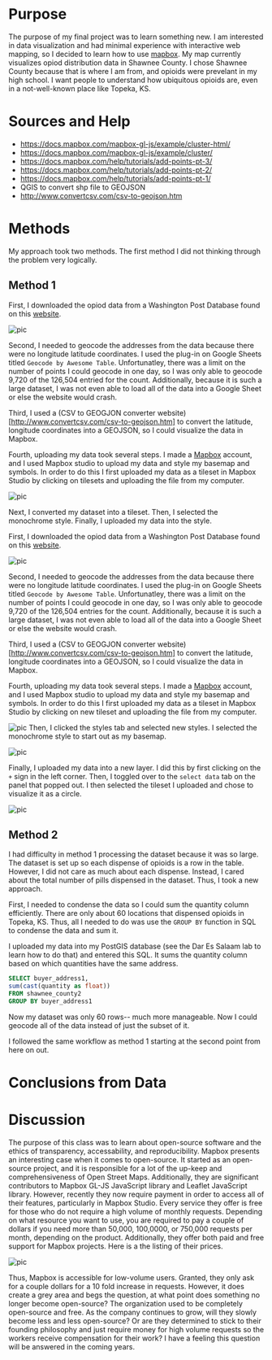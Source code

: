 # Purpose
The purpose of my final project was to learn something new. I am interested in data visualization and had minimal experience with interactive web mapping, so I decided to learn how to use [mapbox](https://www.mapbox.com/). My map currently visualizes opiod distribution data in Shawnee County. I chose Shawnee County because that is where I am from, and opioids were prevelant in my high school. I want people to understand how ubiquitous opioids are, even in a not-well-known place like Topeka, KS.

# Sources and Help
  *  https://docs.mapbox.com/mapbox-gl-js/example/cluster-html/
  * https://docs.mapbox.com/mapbox-gl-js/example/cluster/
  * https://docs.mapbox.com/help/tutorials/add-points-pt-3/
  * https://docs.mapbox.com/help/tutorials/add-points-pt-2/
  * https://docs.mapbox.com/help/tutorials/add-points-pt-1/
  * QGIS to convert shp file to GEOJSON
  * http://www.convertcsv.com/csv-to-geojson.htm
  
# Methods

My approach took two methods. The first method I did not thinking through the problem very logically. 

## Method 1

First, I downloaded the opiod data from a Washington Post Database found on this [website](https://www.washingtonpost.com/graphics/2019/investigations/dea-pain-pill-database/). 

![pic](./download.PNG/)

Second, I needed to geocode the addresses from the data because there were no longitude latitude coordinates. I used the plug-in on Google Sheets titled ```Geocode by Awesome Table```. Unfortunatley, there was a limit on the number of points I could geocode in one day, so I was only able to geocode 9,720 of the 126,504 entried for the count. Additionally, because it is such a large dataset, I was not even able to load all of the data into a Google Sheet or else the website would crash.

Third, I used a (CSV to GEOGJON converter website)[http://www.convertcsv.com/csv-to-geojson.htm] to convert the latitude, longitude coordinates into a GEOJSON, so I could visualize the data in Mapbox.

Fourth, uploading my data took several steps. I made a [Mapbox](https://www.mapbox.com/) account, and I used Mapbox studio to upload my data and style my basemap and symbols. In order to do this I first uploaded my data as a tileset in Mapbox Studio by clicking on tilesets and uploading the file from my computer.

![pic](./tileset.PNG/)

Next, I converted my dataset into a tileset. Then, I selected the monochrome style. Finally, I uploaded my data into the style.  

First, I downloaded the opiod data from a Washington Post Database found on this [website](https://www.washingtonpost.com/graphics/2019/investigations/dea-pain-pill-database/). 

![pic](./download.PNG/)

Second, I needed to geocode the addresses from the data because there were no longitude latitude coordinates. I used the plug-in on Google Sheets titled ```Geocode by Awesome Table```. Unfortunatley, there was a limit on the number of points I could geocode in one day, so I was only able to geocode 9,720 of the 126,504 entries for the count. Additionally, because it is such a large dataset, I was not even able to load all of the data into a Google Sheet or else the website would crash.

Third, I used a (CSV to GEOGJON converter website)[http://www.convertcsv.com/csv-to-geojson.htm] to convert the latitude, longitude coordinates into a GEOJSON, so I could visualize the data in Mapbox.

Fourth, uploading my data took several steps. I made a [Mapbox](https://www.mapbox.com/) account, and I used Mapbox studio to upload my data and style my basemap and symbols. In order to do this I first uploaded my data as a tileset in Mapbox Studio by clicking on new tileset and uploading the file from my computer.

![pic](./tileset.PNG/)
Then, I clicked the styles tab and selected new styles. I selected the monochrome style to start out as my basemap.

![pic](./styles.PNG/)

Finally, I uploaded my data into a new layer. I did this by first clicking on the ``+`` sign in the left corner. Then, I toggled over to the ```select data``` tab on the panel that popped out. I then selected the tileset I uploaded and chose to visualize it as a circle.

![pic](./add_data.PNG/)

## Method 2

I  had difficulty in method 1 processing the dataset because it was so large. The dataset is set up so each dispense of opioids is a row in the table. However, I did not care as much about each dispense. Instead, I cared about the total number of pills dispensed in the dataset. Thus, I took a new approach. 

First, I needed to condense the data so I could sum the quantity column efficiently. There are only about 60 locations that dispensed opioids in Topeka, KS. Thus, all I needed to do was use the ```GROUP BY``` function in SQL to condense the data and sum it. 

I uploaded my data into my PostGIS database (see the Dar Es Salaam lab to learn how to do that) and entered this SQL. It sums the quantity column based on which quantities have the same address.

```sql
SELECT buyer_address1,
sum(cast(quantity as float))
FROM shawnee_county2
GROUP BY buyer_address1
```
Now my dataset was only 60 rows-- much more  manageable. Now I could geocode all of the data instead of just the subset of it.

I followed the same workflow as method 1 starting at the second point from here on out.

 
# Conclusions from Data
# Discussion

The purpose of this class was to learn about open-source software and the ethics of transparency, accessability, and reproducibility. Mapbox presents an interesting case when it comes to open-source. It started as an open-source project, and it is responsible for a lot of the up-keep and comprehensiveness of Open Street Maps. Additionally, they are significant contributors to Mapbox GL-JS JavaScript library and Leaflet JavaScript library. However, recently they now require payment in order to access all of their features, particularly in Mapbox Studio. Every service they offer is free for those who do not require a high volume of monthly requests. Depending on what resource you want to use, you are required to pay a couple of dollars if you need more than 50,000, 100,0000, or 750,000 requests per month, depending on the product. Additionally, they offer both paid and free support for Mapbox projects. Here is a the listing of their prices.

![pic](./support_plans.png/)


Thus, Mapbox is accessible for low-volume users. Granted, they only ask for a couple dollars for a 10 fold increase in requests. However, it does create a grey area and begs the question, at what point does something no longer become open-source? The organization used to be completely open-source and free. As the company continues to grow, will they slowly become less and less open-source? Or are they determined to stick to their founding philosophy and just require money for high volume requests so the workers receive compensation for their work? I have a feeling this question will be answered in the coming years. 

